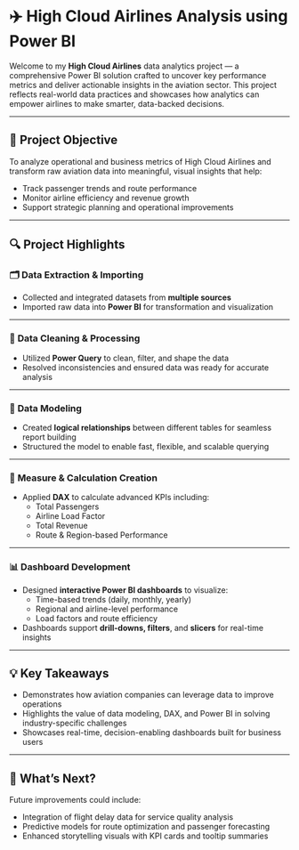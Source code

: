 # ✈️ High Cloud Airlines Analysis using Power BI

Welcome to my **High Cloud Airlines** data analytics project — a comprehensive Power BI solution crafted to uncover key performance metrics and deliver actionable insights in the aviation sector. This project reflects real-world data practices and showcases how analytics can empower airlines to make smarter, data-backed decisions.

---

## 🎯 Project Objective

To analyze operational and business metrics of High Cloud Airlines and transform raw aviation data into meaningful, visual insights that help:
- Track passenger trends and route performance  
- Monitor airline efficiency and revenue growth  
- Support strategic planning and operational improvements

---

## 🔍 Project Highlights

### 🗂️ **Data Extraction & Importing**
- Collected and integrated datasets from **multiple sources**  
- Imported raw data into **Power BI** for transformation and visualization  

---

### 🧹 **Data Cleaning & Processing**
- Utilized **Power Query** to clean, filter, and shape the data  
- Resolved inconsistencies and ensured data was ready for accurate analysis  

---

### 🧩 **Data Modeling**
- Created **logical relationships** between different tables for seamless report building  
- Structured the model to enable fast, flexible, and scalable querying  

---

### 📐 **Measure & Calculation Creation**
- Applied **DAX** to calculate advanced KPIs including:  
  - Total Passengers  
  - Airline Load Factor  
  - Total Revenue  
  - Route & Region-based Performance  

---

### 📊 **Dashboard Development**
- Designed **interactive Power BI dashboards** to visualize:  
  - Time-based trends (daily, monthly, yearly)  
  - Regional and airline-level performance  
  - Load factors and route efficiency  
- Dashboards support **drill-downs, filters**, and **slicers** for real-time insights  

---

## 💡 Key Takeaways

- Demonstrates how aviation companies can leverage data to improve operations  
- Highlights the value of data modeling, DAX, and Power BI in solving industry-specific challenges  
- Showcases real-time, decision-enabling dashboards built for business users  

---

## 🚀 What’s Next?

Future improvements could include:
- Integration of flight delay data for service quality analysis  
- Predictive models for route optimization and passenger forecasting  
- Enhanced storytelling visuals with KPI cards and tooltip summaries  
